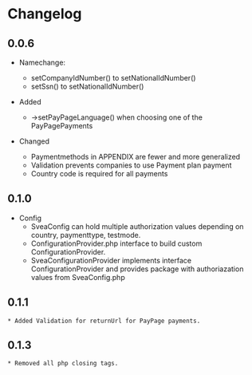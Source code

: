 # Changelog

## 0.0.6
* Namechange:
    * setCompanyIdNumber() to setNationalIdNumber()
    * setSsn() to setNationalIdNumber()

* Added
    * ->setPayPageLanguage() when choosing one of the PayPagePayments

* Changed
    * Paymentmethods in APPENDIX are fewer and more generalized
    * Validation prevents companies to use Payment plan payment
    * Country code is required for all payments

## 0.1.0
 * Config
    * SveaConfig can hold multiple authorization values depending on country, paymenttype, testmode.
    * ConfigurationProvider.php interface to build custom ConfigurationProvider.
    * SveaConfigurationProvider implements interface ConfigurationProvider and provides package with authoriazation values from SveaConfig.php

## 0.1.1
    * Added Validation for returnUrl for PayPage payments.

## 0.1.3
    * Removed all php closing tags.